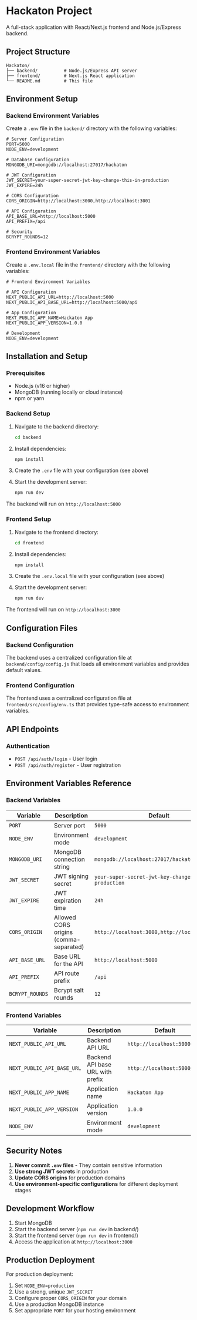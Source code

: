 # Hackaton Project

A full-stack application with React/Next.js frontend and Node.js/Express backend.

## Project Structure

```
Hackaton/
├── backend/          # Node.js/Express API server
├── frontend/         # Next.js React application
└── README.md         # This file
```

## Environment Setup

### Backend Environment Variables

Create a `.env` file in the `backend/` directory with the following variables:

```env
# Server Configuration
PORT=5000
NODE_ENV=development

# Database Configuration
MONGODB_URI=mongodb://localhost:27017/hackaton

# JWT Configuration
JWT_SECRET=your-super-secret-jwt-key-change-this-in-production
JWT_EXPIRE=24h

# CORS Configuration
CORS_ORIGIN=http://localhost:3000,http://localhost:3001

# API Configuration
API_BASE_URL=http://localhost:5000
API_PREFIX=/api

# Security
BCRYPT_ROUNDS=12
```

### Frontend Environment Variables

Create a `.env.local` file in the `frontend/` directory with the following variables:

```env
# Frontend Environment Variables

# API Configuration
NEXT_PUBLIC_API_URL=http://localhost:5000
NEXT_PUBLIC_API_BASE_URL=http://localhost:5000/api

# App Configuration
NEXT_PUBLIC_APP_NAME=Hackaton App
NEXT_PUBLIC_APP_VERSION=1.0.0

# Development
NODE_ENV=development
```

## Installation and Setup

### Prerequisites

- Node.js (v16 or higher)
- MongoDB (running locally or cloud instance)
- npm or yarn

### Backend Setup

1. Navigate to the backend directory:
   ```bash
   cd backend
   ```

2. Install dependencies:
   ```bash
   npm install
   ```

3. Create the `.env` file with your configuration (see above)

4. Start the development server:
   ```bash
   npm run dev
   ```

The backend will run on `http://localhost:5000`

### Frontend Setup

1. Navigate to the frontend directory:
   ```bash
   cd frontend
   ```

2. Install dependencies:
   ```bash
   npm install
   ```

3. Create the `.env.local` file with your configuration (see above)

4. Start the development server:
   ```bash
   npm run dev
   ```

The frontend will run on `http://localhost:3000`

## Configuration Files

### Backend Configuration

The backend uses a centralized configuration file at `backend/config/config.js` that loads all environment variables and provides default values.

### Frontend Configuration

The frontend uses a centralized configuration file at `frontend/src/config/env.ts` that provides type-safe access to environment variables.

## API Endpoints

### Authentication
- `POST /api/auth/login` - User login
- `POST /api/auth/register` - User registration

## Environment Variables Reference

### Backend Variables

| Variable | Description | Default |
|----------|-------------|---------|
| `PORT` | Server port | `5000` |
| `NODE_ENV` | Environment mode | `development` |
| `MONGODB_URI` | MongoDB connection string | `mongodb://localhost:27017/hackaton` |
| `JWT_SECRET` | JWT signing secret | `your-super-secret-jwt-key-change-this-in-production` |
| `JWT_EXPIRE` | JWT expiration time | `24h` |
| `CORS_ORIGIN` | Allowed CORS origins (comma-separated) | `http://localhost:3000,http://localhost:3001` |
| `API_BASE_URL` | Base URL for the API | `http://localhost:5000` |
| `API_PREFIX` | API route prefix | `/api` |
| `BCRYPT_ROUNDS` | Bcrypt salt rounds | `12` |

### Frontend Variables

| Variable | Description | Default |
|----------|-------------|---------|
| `NEXT_PUBLIC_API_URL` | Backend API URL | `http://localhost:5000` |
| `NEXT_PUBLIC_API_BASE_URL` | Backend API base URL with prefix | `http://localhost:5000/api` |
| `NEXT_PUBLIC_APP_NAME` | Application name | `Hackaton App` |
| `NEXT_PUBLIC_APP_VERSION` | Application version | `1.0.0` |
| `NODE_ENV` | Environment mode | `development` |

## Security Notes

1. **Never commit `.env` files** - They contain sensitive information
2. **Use strong JWT secrets** in production
3. **Update CORS origins** for production domains
4. **Use environment-specific configurations** for different deployment stages

## Development Workflow

1. Start MongoDB
2. Start the backend server (`npm run dev` in backend/)
3. Start the frontend server (`npm run dev` in frontend/)
4. Access the application at `http://localhost:3000`

## Production Deployment

For production deployment:

1. Set `NODE_ENV=production`
2. Use a strong, unique `JWT_SECRET`
3. Configure proper `CORS_ORIGIN` for your domain
4. Use a production MongoDB instance
5. Set appropriate `PORT` for your hosting environment 